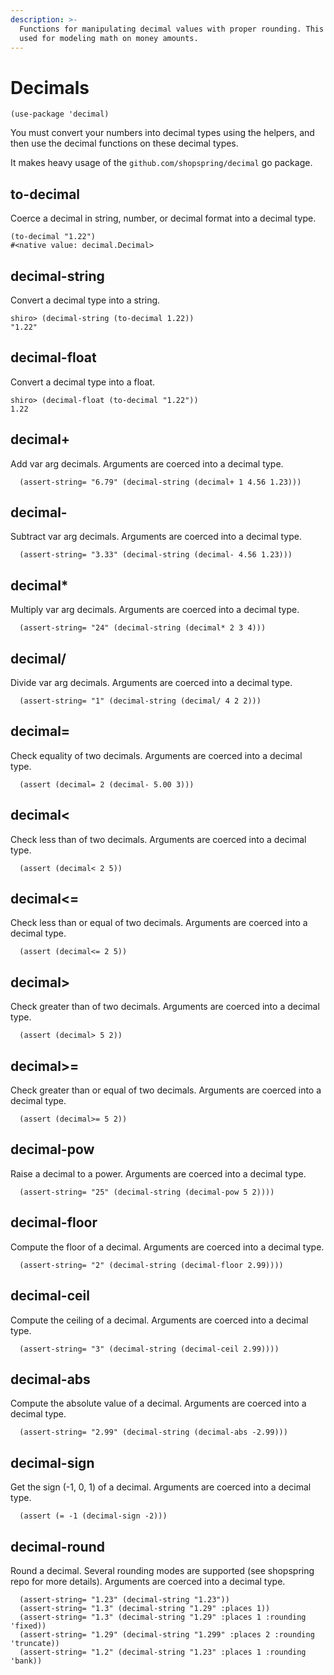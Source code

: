 ```yaml
---
description: >-
  Functions for manipulating decimal values with proper rounding. This should be
  used for modeling math on money amounts.
---
```


# Decimals

```
(use-package 'decimal)
```

You must convert your numbers into decimal types using the helpers, and then use the decimal functions on these decimal types.

It makes heavy usage of the `github.com/shopspring/decimal` go package.

## to-decimal

Coerce a decimal in string, number, or decimal format into a decimal type.

```
(to-decimal "1.22")
#<native value: decimal.Decimal>
```

## decimal-string

Convert a decimal type into a string.

```
shiro> (decimal-string (to-decimal 1.22))
"1.22"
```

## decimal-float

Convert a decimal type into a float.

```
shiro> (decimal-float (to-decimal "1.22"))
1.22
```

## decimal+

Add var arg decimals. Arguments are coerced into a decimal type.

```
  (assert-string= "6.79" (decimal-string (decimal+ 1 4.56 1.23)))
```

## decimal-

Subtract var arg decimals. Arguments are coerced into a decimal type.

```
  (assert-string= "3.33" (decimal-string (decimal- 4.56 1.23)))
```

## decimal\*

Multiply var arg decimals. Arguments are coerced into a decimal type.

```
  (assert-string= "24" (decimal-string (decimal* 2 3 4)))
```

## decimal/

Divide var arg decimals. Arguments are coerced into a decimal type.

```
  (assert-string= "1" (decimal-string (decimal/ 4 2 2)))
```

## decimal=

Check equality of two decimals. Arguments are coerced into a decimal type.

```
  (assert (decimal= 2 (decimal- 5.00 3)))
```

## decimal<

Check less than of two decimals. Arguments are coerced into a decimal type.

```
  (assert (decimal< 2 5))
```

## decimal<=

Check less than or equal of two decimals. Arguments are coerced into a decimal type.

```
  (assert (decimal<= 2 5))
```

## decimal>

Check greater than of two decimals. Arguments are coerced into a decimal type.

```
  (assert (decimal> 5 2))
```

## decimal>=

Check greater than or equal of two decimals. Arguments are coerced into a decimal type.

```
  (assert (decimal>= 5 2))
```

## decimal-pow

Raise a decimal to a power. Arguments are coerced into a decimal type.

```
  (assert-string= "25" (decimal-string (decimal-pow 5 2))))
```

## decimal-floor

Compute the floor of a decimal. Arguments are coerced into a decimal type.

```
  (assert-string= "2" (decimal-string (decimal-floor 2.99))))
```

## decimal-ceil

Compute the ceiling of a decimal. Arguments are coerced into a decimal type.

```
  (assert-string= "3" (decimal-string (decimal-ceil 2.99))))
```

## decimal-abs

Compute the absolute value of a decimal. Arguments are coerced into a decimal type.

```
  (assert-string= "2.99" (decimal-string (decimal-abs -2.99)))
```

## decimal-sign

Get the sign (-1, 0, 1) of a decimal. Arguments are coerced into a decimal type.

```
  (assert (= -1 (decimal-sign -2)))
```

## decimal-round

Round a decimal. Several rounding modes are supported (see shopspring repo for more details). Arguments are coerced into a decimal type.

```
  (assert-string= "1.23" (decimal-string "1.23"))
  (assert-string= "1.3" (decimal-string "1.29" :places 1))
  (assert-string= "1.3" (decimal-string "1.29" :places 1 :rounding 'fixed))
  (assert-string= "1.29" (decimal-string "1.299" :places 2 :rounding 'truncate))
  (assert-string= "1.2" (decimal-string "1.23" :places 1 :rounding 'bank))
```
